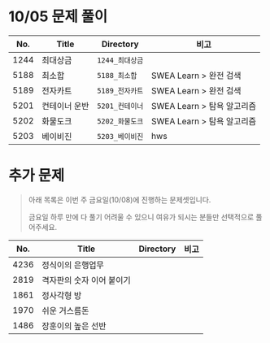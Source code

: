 # 10/05 문제 풀이

| No.  | Title         | Directory       | 비고                       |
| ---- | ------------- | --------------- | -------------------------- |
| 1244 | 최대상금      | `1244_최대상금` |                            |
| 5188 | 최소합        | `5188_최소합`   | SWEA Learn > 완전 검색     |
| 5189 | 전자카트      | `5189_전자카트` | SWEA Learn > 완전 검색     |
| 5201 | 컨테이너 운반 | `5201_컨테이너` | SWEA Learn > 탐욕 알고리즘 |
| 5202 | 화물도크      | `5202_화물도크` | SWEA Learn > 탐욕 알고리즘 |
| 5203 | 베이비진      | `5203_베이비진` | hws                        |

# 추가 문제

> 아래 목록은 이번 주 금요일(10/08)에 진행하는 문제셋입니다.
>
> 금요일 하루 만에 다 풀기 어려울 수 있으니
> 여유가 되시는 분들만 선택적으로 풀어주세요.

| No.  | Title                     | Directory | 비고 |
| ---- | ------------------------- | --------- | ---- |
| 4236 | 정식이의 은행업무         |           |      |
| 2819 | 격자판의 숫자 이어 붙이기 |           |      |
| 1861 | 정사각형 방               |           |      |
| 1970 | 쉬운 거스름돈             |           |      |
| 1486 | 장훈이의 높은 선반        |           |      |
